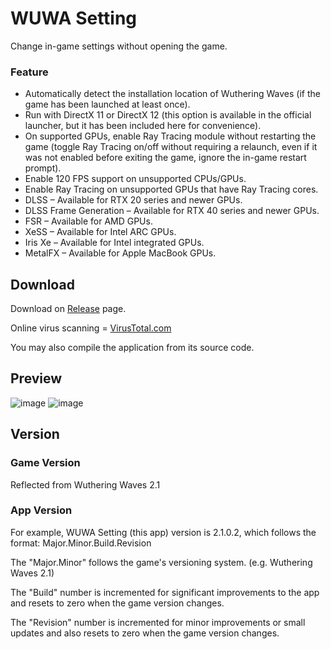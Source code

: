 # WUWA Setting
Change in-game settings without opening the game.

### Feature
- Automatically detect the installation location of Wuthering Waves (if the game has been launched at least once).
- Run with DirectX 11 or DirectX 12 (this option is available in the official launcher, but it has been included here for convenience).
- On supported GPUs, enable Ray Tracing module without restarting the game (toggle Ray Tracing on/off without requiring a relaunch, even if it was not enabled before exiting the game, ignore the in-game restart prompt).
- Enable 120 FPS support on unsupported CPUs/GPUs.
- Enable Ray Tracing on unsupported GPUs that have Ray Tracing cores.
- DLSS – Available for RTX 20 series and newer GPUs.
- DLSS Frame Generation – Available for RTX 40 series and newer GPUs.
- FSR – Available for AMD GPUs.
- XeSS – Available for Intel ARC GPUs.
- Iris Xe – Available for Intel integrated GPUs.
- MetalFX – Available for Apple MacBook GPUs.

## Download
Download on [Release](https://github.com/DOTzX/WUWA-Setting/releases/latest) page.

Online virus scanning = [VirusTotal.com](https://www.virustotal.com/gui/file/d3d7e92bf4c2f99566ac986fbcd0f6e43cf0b6d6f010c25b96520b3e2385df12)

You may also compile the application from its source code.

## Preview
![image](https://github.com/user-attachments/assets/d58c2a81-33c3-4e11-b6d6-7a934388f467)
![image](https://github.com/user-attachments/assets/b9442afd-8685-48e1-93fd-9c48105cb695)

## Version

### Game Version
Reflected from Wuthering Waves 2.1

### App Version
For example, WUWA Setting (this app) version is 2.1.0.2, which follows the format: Major.Minor.Build.Revision

The "Major.Minor" follows the game's versioning system. (e.g. Wuthering Waves 2.1)

The "Build" number is incremented for significant improvements to the app and resets to zero when the game version changes.

The "Revision" number is incremented for minor improvements or small updates and also resets to zero when the game version changes.
